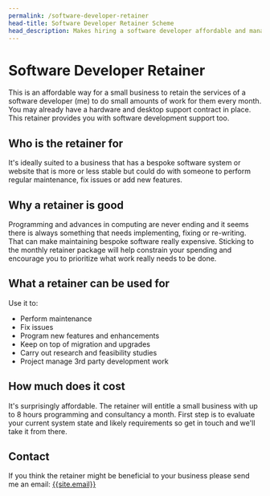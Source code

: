 ```yaml
---
permalink: /software-developer-retainer
head-title: Software Developer Retainer Scheme
head_description: Makes hiring a software developer affordable and manageable. 
---
```

# <i class="fas fa-code icon-retainer" ></i> Software Developer Retainer

This is an affordable way for a small business to retain the services of a software developer (me) to do small amounts of work for them every month. You may already have a hardware and desktop support contract in place. This retainer provides you with software development support too.

## Who is the retainer for

It's ideally suited to a business that has a bespoke software system or website that is more or less stable but could do with someone to perform regular maintenance, fix issues or add new features.

## Why a retainer is good

Programming and advances in computing are never ending and it seems
there is always
something that needs implementing, fixing or re-writing. That can
make maintaining bespoke software really expensive. Sticking to the
monthly retainer package will help constrain your
spending and encourage
you to prioritize what work really needs to be done.

## What a retainer can be used for

Use it to:

- Perform maintenance
- Fix issues
- Program new features and enhancements
- Keep on top of migration and upgrades
- Carry out research and feasibility studies
- Project manage 3rd party development work

## How much does it cost

It's surprisingly affordable. The retainer will entitle a small business with up to 8 hours programming
and consultancy a month. First step is to evaluate your current system state and likely requirements so get in touch and we'll take it from there.

## Contact

If you think the retainer might be beneficial to your business please send me an email: [{{site.email}}](mailto:{{site.email}})

